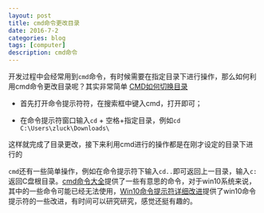 ```yaml
---
layout: post
title: cmd命令更改目录
date: 2016-7-2
categories: blog
tags: [computer]
description: cmd命令
---
```


开发过程中会经常用到`cmd`命令，有时候需要在指定目录下进行操作，那么如何利用cmd命令更改目录呢？其实非常简单
[CMD如何切换目录](http://jingyan.baidu.com/article/425e69e6918df1be15fc1695.html)

- 首先打开命令提示符符，在搜索框中键入cmd，打开即可；

- 在命令提示符窗口输入`cd` + 空格+指定目录，例如`cd C:\Users\zluck\Downloads\`

这样就完成了目录更改，接下来利用cmd进行的操作都是在刚才设定的目录下进行的

`cmd`还有一些简单操作，例如在命令提示符下输入`cd..`即可返回上一目录，输入`c:`返回C盘根目录。[cmd命令大全](http://jingyan.baidu.com/article/f0e83a25f2659a22e59101b5.html)提供了一些有意思的命令，对于win10系统来说，其中的一些命令可能已经无法使用，[Win10命令提示符详细改进](http://www.ithome.com/html/win10/108551.htm)提供了win10命令提示符的一些改进，有时间可以研究研究，感觉还挺有趣的。
















